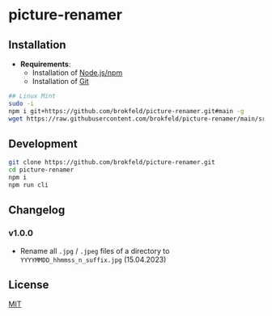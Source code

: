 # picture-renamer

## Installation

* **Requirements**:
  * Installation of [Node.js/npm](https://nodejs.org/)
  * Installation of [Git](https://git-scm.com/)

```bash
## Linux Mint
sudo -i
npm i git+https://github.com/brokfeld/picture-renamer.git#main -g
wget https://raw.githubusercontent.com/brokfeld/picture-renamer/main/src/context_menu/picture_renamer.nemo_action -o ~/.local/share/nemo/actions/picture_renamer.nemo_action
```

## Development

```bash
git clone https://github.com/brokfeld/picture-renamer.git
cd picture-renamer
npm i
npm run cli
```

## Changelog

### v1.0.0

* Rename all `.jpg` / `.jpeg` files of a directory to `YYYYMMDD_hhmmss_n_suffix.jpg` (15.04.2023)

## License

[MIT](LICENSE)
